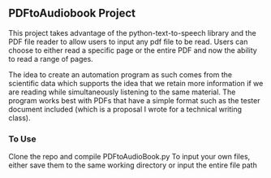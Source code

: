 
## PDFtoAudiobook Project

This project takes advantage of the python-text-to-speech library and the PDF file reader to allow users to input any pdf file to be read. Users can choose to either read a specific page or the entire PDF and now the ability to read a range of pages. 

The idea to create an automation program as such comes from the scientific data which supports the idea that we retain more information if we are reading while simultaneously listening to the same material. The program works best with PDFs that have a simple format such as the tester document included (which is a proposal I wrote for a technical writing class).

### To Use
Clone the repo and compile PDFtoAudioBook.py
To input your own files, either save them to the same working directory or input the entire file path
